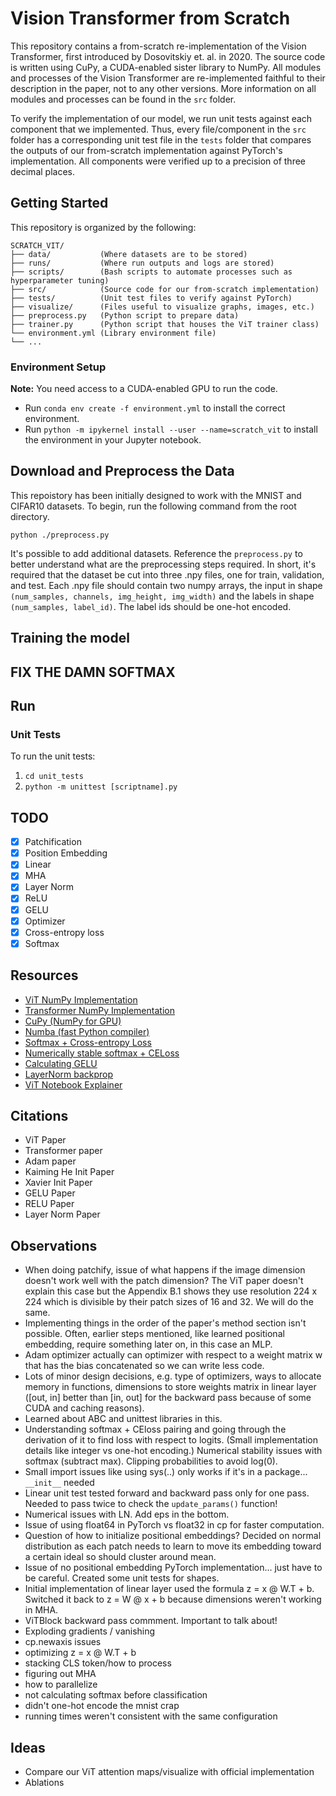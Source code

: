 # Vision Transformer from Scratch

This repository contains a from-scratch re-implementation of the Vision Transformer,
first introduced by Dosovitskiy et. al. in 2020. The source code is written using
CuPy, a CUDA-enabled sister library to NumPy. All modules and processes of the 
Vision Transformer are re-implemented faithful to their description in the paper, 
not to any other versions. More information on all modules and processes can be
found in the `src` folder.

To verify the implementation of our model, we run unit tests against each
component that we implemented. Thus, every file/component in the `src` folder
has a corresponding unit test file in the `tests` folder that compares the outputs
of our from-scratch implementation against PyTorch's implementation. All components
were verified up to a precision of three decimal places.

## Getting Started

This repository is organized by the following:

```
SCRATCH_VIT/
├── data/           (Where datasets are to be stored)
├── runs/           (Where run outputs and logs are stored)
├── scripts/        (Bash scripts to automate processes such as hyperparameter tuning)
├── src/            (Source code for our from-scratch implementation)
├── tests/          (Unit test files to verify against PyTorch)
├── visualize/      (Files useful to visualize graphs, images, etc.)
├── preprocess.py   (Python script to prepare data)
├── trainer.py      (Python script that houses the ViT trainer class)
└── environment.yml (Library environment file)
└── ...
```

### Environment Setup

**Note:** You need access to a CUDA-enabled GPU to run the code.

- Run `conda env create -f environment.yml` to install the correct environment.
- Run `python -m ipykernel install --user --name=scratch_vit` to install the environment in your Jupyter notebook.

## Download and Preprocess the Data

This repoistory has been initially designed to work with the MNIST and CIFAR10
datasets. To begin, run the following command from the root directory.

```
python ./preprocess.py
```

It's possible to add additional datasets. Reference the `preprocess.py` to 
better understand what are the preprocessing steps required. In short, it's
required that the dataset be cut into three .npy files, one for train, validation,
and test. Each .npy file should contain two numpy arrays, the input in shape
`(num_samples, channels, img_height, img_width)` and the labels in shape 
`(num_samples, label_id)`. The label ids should be one-hot encoded.

## Training the model



## **FIX THE DAMN SOFTMAX**


## Run

### Unit Tests

To run the unit tests:

1. `cd unit_tests`
2. `python -m unittest [scriptname].py`

## TODO

- [x] Patchification
- [x] Position Embedding
- [x] Linear
- [x] MHA
- [x] Layer Norm
- [x] ReLU
- [x] GELU
- [x] Optimizer
- [x] Cross-entropy loss
- [x] Softmax

## Resources

- [ViT NumPy Implementation](https://github.com/kmsgnnew/vision_transformer_numpy/tree/main)
- [Transformer NumPy Implementation](https://github.com/AkiRusProd/numpy-transformer/tree/master)
- [CuPy (NumPy for GPU)](https://cupy.dev/)
- [Numba (fast Python compiler)](https://numba.pydata.org/)
- [Softmax + Cross-entropy Loss](https://levelup.gitconnected.com/killer-combo-softmax-and-cross-entropy-5907442f60ba)
- [Numerically stable softmax + CELoss](https://jaykmody.com/blog/stable-softmax/)
- [Calculating GELU](https://www.youtube.com/watch?v=FWhMkpo9yuM)
- [LayerNorm backprop](https://robotchinwag.com/posts/layer-normalization-deriving-the-gradient-for-the-backward-pass/)
- [ViT Notebook Explainer](https://github.com/nerminnuraydogan/vision-transformer/blob/main/vision-transformer.ipynb)

## Citations

- ViT Paper
- Transformer paper
- Adam paper
- Kaiming He Init Paper
- Xavier Init Paper
- GELU Paper
- RELU Paper
- Layer Norm Paper

## Observations

- When doing patchify, issue of what happens if the image dimension doesn't work well with the patch dimension? The ViT paper doesn't explain this case but the Appendix B.1 shows they use resolution 224 x 224 which is divisible by their patch sizes of 16 and 32. We will do the same.
- Implementing things in the order of the paper's method section isn't possible. Often, earlier steps mentioned, like learned positional embedding, require something later on, in this case an MLP.
- Adam optimizer actually can optimizer with respect to a weight matrix w that has the bias concatenated so we can write less code.
- Lots of minor design decisions, e.g. type of optimizers, ways to allocate memory in functions, dimensions to store weights matrix in linear layer ([out, in] better than [in, out] for the backward pass because of some CUDA and caching reasons).
- Learned about ABC and unittest libraries in this.
- Understanding softmax + CEloss pairing and going through the derivation of it to find loss with respect to logits. (Small implementation details like integer vs one-hot encoding.) Numerical stability issues with softmax (subtract max). Clipping probabilities to avoid log(0).
- Small import issues like using sys(..) only works if it's in a package... `__init__` needed
- Linear unit test tested forward and backward pass only for one pass. Needed to pass twice to check the `update_params()` function!
- Numerical issues with LN. Add eps in the bottom.
- Issue of using float64 in PyTorch vs float32 in cp for faster computation.
- Question of how to initialize positional embeddings? Decided on normal distribution as each patch needs to learn to move its embedding toward a certain ideal so should cluster around mean.
- Issue of no positional embedding PyTorch implementation... just have to be careful. Created some unit tests for shapes.
- Initial implementation of linear layer used the formula z = x @ W.T + b. Switched it back to z = W @ x + b because dimensions weren't working in MHA.
- ViTBlock backward pass commment. Important to talk about!
- Exploding gradients / vanishing
- cp.newaxis issues
- optimizing z = x @ W.T + b
- stacking CLS token/how to process
- figuring out MHA
- how to parallelize
- not calculating softmax before classification
- didn't one-hot encode the mnist crap
- running times weren't consistent with the same configuration

## Ideas

- Compare our ViT attention maps/visualize with official implementation
- Ablations

